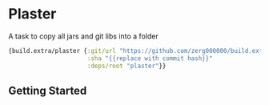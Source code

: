 # Plaster

A task to copy all jars and git libs into a folder

```clojure
{build.extra/plaster {:git/url "https://github.com/zerg000000/build.extra.git" 
                      :sha "{{replace with commit hash}}" 
                      :deps/root "plaster"}}
```

## Getting Started
